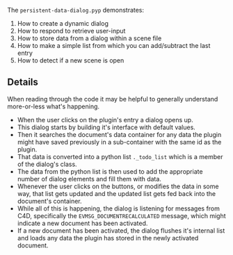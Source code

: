 The `persistent-data-dialog.pyp` demonstrates:

1. How to create a dynamic dialog
2. How to respond to retrieve user-input
3. How to store data from a dialog within a scene file
4. How to make a simple list from which you can add/subtract the last entry
5. How to detect if a new scene is open

## Details

When reading through the code it may be helpful to generally understand more-or-less what's happening.

* When the user clicks on the plugin's entry a dialog opens up.
* This dialog starts by building it's interface with default values.
* Then it searches the document's data container for any data the plugin might have saved previously in a sub-container
with the same id as the plugin.
* That data is converted into a python list `._todo_list` which is a member of the dialog's class.
* The data from the python list is then used to add the appropriate number of dialog elements and fill them with data.
* Whenever the user clicks on the buttons, or modifies the data in some way, that list gets updated and the updated
list gets fed back into the document's container.
* While all of this is happening, the dialog is listening for messages from C4D, specifically
the `EVMSG_DOCUMENTRECALCULATED` message, which might indicate a new document has been activated.
* If a new document has been activated, the dialog flushes it's internal list and loads any data the plugin has stored
in the newly activated document.
